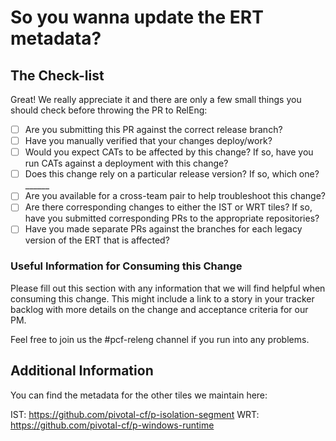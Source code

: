 # So you wanna update the ERT metadata?

## The Check-list

Great! We really appreciate it and there are only a few small things
you should check before throwing the PR to RelEng:

- [ ] Are you submitting this PR against the correct release branch?
- [ ] Have you manually verified that your changes deploy/work?
- [ ] Would you expect CATs to be affected by this change? If so, have you run CATs against a deployment with this change?
- [ ] Does this change rely on a particular release version? If so, which one? ______
- [ ] Are you available for a cross-team pair to help troubleshoot this change?
- [ ] Are there corresponding changes to either the IST or WRT tiles? If so, have you submitted corresponding PRs to the appropriate repositories?
- [ ] Have you made separate PRs against the branches for each legacy version of the ERT that is affected?

### Useful Information for Consuming this Change

Please fill out this section with any information that we will find helpful
when consuming this change. This might include a link to a story in your
tracker backlog with more details on the change and acceptance criteria for our PM.

Feel free to join us the #pcf-releng channel if you run into any problems.

## Additional Information

You can find the metadata for the other tiles we maintain here:

IST: https://github.com/pivotal-cf/p-isolation-segment
WRT: https://github.com/pivotal-cf/p-windows-runtime
